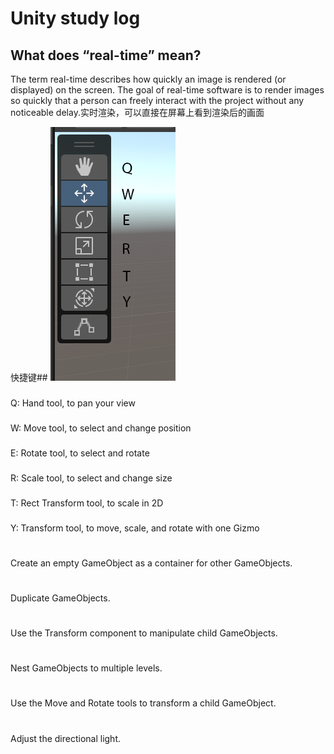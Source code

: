 Unity study log
=====
What does “real-time” mean?
---
The term real-time describes how quickly an image is rendered (or displayed) on the screen. The goal of real-time software is to render images so quickly 
that a person can freely interact with the project without any noticeable delay.实时渲染，可以直接在屏幕上看到渲染后的画面

快捷键##
![](https://github.com/gyr5098/unity-/blob/main/%E5%9B%BE%E7%89%87/2611fb9f-b630-4355-9ff6-1979e9004669_1.6_Master_the_tools__1_.png.2000x0x1.png)
###
Q: Hand tool, to pan your view
###
W: Move tool, to select and change position
###
E: Rotate tool, to select and rotate
###
R: Scale tool, to select and change size
###
T: Rect Transform tool, to scale in 2D
###
Y: Transform tool, to move, scale, and rotate with one Gizmo

#
Create an empty GameObject as a container for other GameObjects.
#
Duplicate GameObjects.
#
Use the Transform component to manipulate child GameObjects.
#
Nest GameObjects to multiple levels.
#
Use the Move and Rotate tools to transform a child GameObject.
#
Adjust the directional light.
